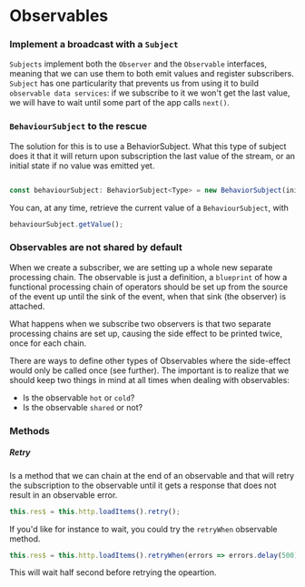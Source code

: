 # Observables

### Implement a broadcast with a `Subject`
`Subjects` implement both the `Observer` and the `Observable` interfaces, meaning that we can use them to both emit values and register subscribers.  
`Subject` has one particularity that prevents us from using it to build `observable data services`: if we subscribe to it we won't get the last value, we will have to wait until some part of the app calls `next()`.  

### `BehaviourSubject` to the rescue
The solution for this is to use a BehaviorSubject. What this type of subject does it that it will return upon subscription the last value of the stream, or an initial state if no value was emitted yet.
```typescript

const behaviourSubject: BehaviorSubject<Type> = new BehaviorSubject(initialState);
```
You can, at any time, retrieve the current value of a `BehaviourSubject`, with
```typescript
behaviourSubject.getValue();
```

### Observables are not shared by default
When we create a subscriber, we are setting up a whole new separate processing chain. The observable is just a definition, a `blueprint` of how a functional processing chain of operators should be set up from the source of the event up until the sink of the event, when that sink (the observer) is attached.

What happens when we subscribe two observers is that two separate processing chains are set up, causing the side effect to be printed twice, once for each chain.

There are ways to define other types of Observables where the side-effect would only be called once (see further). The important is to realize that we should keep two things in mind at all times when dealing with observables:

* Is the observable `hot` or `cold`?
* Is the observable `shared` or not?


### Methods
##### Retry
Is a method that we can chain at the end of an observable and that will retry the subscription to the observable until it gets a response that does not result in an observable error.

```javascript
this.res$ = this.http.loadItems().retry();
```

If you'd like for instance to wait, you could try the `retryWhen` observable method.

```javascript
this.res$ = this.http.loadItems().retryWhen(errors => errors.delay(500));
```

This will wait half second before retrying the opeartion.
